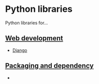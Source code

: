 # Python libraries

Python libraries for…

## [Web development](computer_science/programming/programming_languages/python/libraries/web_development/web_development.md)

- [Django](computer_science/programming/programming_languages/python/libraries/web_development/django.md)


## [Packaging and dependency](computer_science/programming/programming_languages/python/libraries/packaging_and_dependency/packaging_and_dependency.md)

- []()
